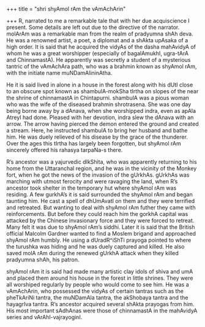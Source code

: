 +++
title = "shri shyAmol rAm the vAmAchArin"

+++
R, narrated to me a remarkable tale that with her due acquiscience I
present. Some details are left out due to the directive of the narrator.
molArAm was a remarkable man from the realm of pradyumna shAh deva. He
was a renowned artist, a poet, a diplomat and a shAkta upAsaka of a high
order. It is said that he acquired the vidyAs of the dasha mahAvidyA of
whom he was a great worshipper (especially of bagalAmukhI, ugra-tArA and
ChinnamastA). He apparently was secretly a student of a mysterious
tantric of the vAmAchAra path, who was a brahmin known as shyAmol rAm,
with the initiate name muNDamAlininAtha.

He it is said lived in alone in a house in the forest along with his
dUtI close to an obscure spot known as shambulA-mokSha tIrtha on slopes
of the near the shrine of chinnamastA in Chintapurni. shambulA was a
pious woman who was the wife of the diseased brahmin shrotrasena. She
was one day being borne away by a dAnava, when she worshipped indra,
even as apAla AtreyI had done. Pleased with her devotion, indra slew the
dAnava with an arrow. The arrow having pierced the demon entered the
ground and created a stream. Here, he instructed shambulA to bring her
husband and bathe him. He was duely relieved of his disease by the grace
of the thunderer. Over the ages this tIrtha has largely been forgotten,
but shyAmol rAm sincerely offered his rahasya tarpaNa-s there.

R’s ancestor was a yajurvedic dIkShita, who was apparently returning to
his home from the Uttaranchal region, and he was in the vicinity of the
Monkey fort, when he got the news of the invasion of the gUrkhAs.
gUrkhAs was marching with utmost ferocity and were ravaging the land,
when R’s ancestor took shelter in the temporary hut where shyAmol rAm
was residing. A few gurkhA’s it is said surrounded the shyAmol rAm and
began taunting him. He cast a spell of dhUmAvatI on them and they were
terrified and retreated. But wanting to deal with shyAmol rAm futher
they came with reinforcements. But before they could reach him the
gorkhA capital was attacked by the Chinese invasionary force and they
were forced to retreat. Many felt it was due to shyAmol rAm’s siddhi.
Later it is said that the British official Malcolm Gardner wanted to
find a Moslem brigand and approached shyAmol rAm humbly. He using a
dUradR^iShTi prayoga pointed to where the turushka was hiding and he was
duely captured and killed. He also saved molA rAm during the renewed
gUrkhA attack when they killed pradyumna shAh, his patron.

shyAmol rAm it is said had made many artistic clay idols of shiva and
umA and placed them around his house in the forest in little shrines.
They were all worshiped regularly by people who would come to see him.
He was a vAmAchArin, who possessed the vidyAs of certain tantras such as
the pheTkAriNi tantra, the muNDamAla tantra, the akShobaya tantra and
the hayagrIva tantra. R’s ancestor acquired several shAkta prayogas from
him. His most important sAdhAnas were those of chinnamastA in the
mahAvidyA series and vArAhI-vajrayoginI.
